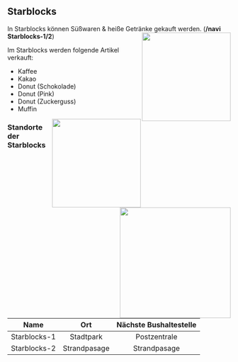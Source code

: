 ## Starblocks

In Starblocks können Süßwaren & heiße Getränke gekauft werden. (**/navi Starblocks-1/2**) <img align="right" width="200" eight="150" src="../../../assets/image/biz/Starblocks-Kaufmenü.png"> 

Im Starblocks werden folgende Artikel verkauft: 

+ Kaffee
+ Kakao
+ Donut (Schokolade)       
+ Donut (Pink)
+ Donut (Zuckerguss)
+ Muffin  

<img align="right" width="200" eight="150" src="../../../assets/image/biz/Starblocks-1.png">

### Standorte der Starblocks  

<img align="right" width="250" eight="175" src="../../../assets/image/biz/Starblocks-2.png">

| Name | Ort | Nächste Bushaltestelle
|:-:|:-:|:-:|
| Starblocks-1 | Stadtpark | Postzentrale |
| Starblocks-2 | Strandpasage | Strandpasage |
